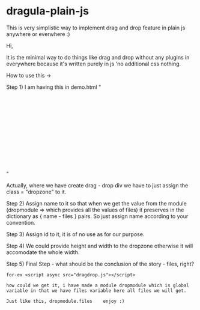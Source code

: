 # dragula-plain-js
This is very simplistic way to implement drag and drop feature in plain js anywhere or everwhere :)

Hi, 

It is the minimal way to do things like drag and drop without any plugins in everywhere because it's written purely in js 'no additional
css nothing. 

How to use this ->

Step 1) I am having this in demo.html 
  "<div id="dropzone" name="somename" class="dropzone" style="width: 200px; height: 200px"></div>"
  
  Actually, where we have create drag - drop div we have to just assign the class = "dropzone" to it.
  
Step 2) Assign name to it so that when we get the value from the module (dropmodule => which provides all the values of files) it preserves
in the dictionary as { name - files } pairs. So just assign name according to your convention.

Step 3) Assign id to it, it is of no use as for our purpose.

Step 4) We could provide height and width to the dropzone otherwise it will accomodate the whole width.

Step 5) Final Step - what should be the conclusion of the story - files, right?

~~~ Beware use async attribute in script file so that after DOM loaded script run afterthat ~~~
for-ex <script async src="dragdrop.js"></script>

how could we get it, i have made a module dropmodule which is global variable in that we have files variable here all files we will get.

Just like this, dropmodule.files    enjoy :)
